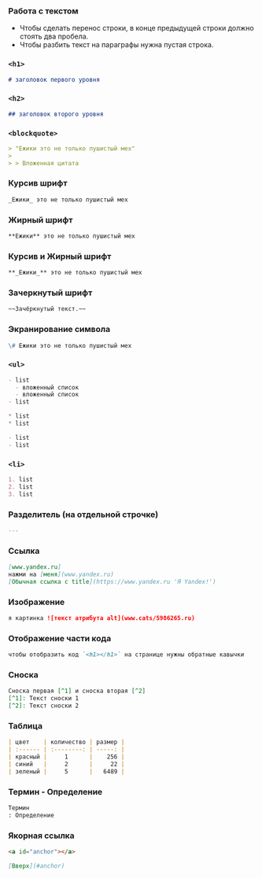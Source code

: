 ### Работа с текстом

- Чтобы сделать перенос строки, в конце предыдущей строки должно стоять два пробела.
- Чтобы разбить текст на параграфы нужна пустая строка.

### `<h1>`

```md
# заголовок первого уровня
```

### `<h2>`

```md
## заголовок второго уровня
```

### `<blockquote>`

```md
> "Ежики это не только пушистый мех"
>
> > Вложенная цитата
```

### Курсив шрифт

```md
_Ежики_ это не только пушистый мех
```

### Жирный шрифт

```md
**Ежики** это не только пушистый мех
```

### Курсив и Жирный шрифт

```md
**_Ежики_** это не только пушистый мех
```

### Зачеркнутый шрифт

```md
~~Зачёркнутый текст.~~
```

### Экранирование символа

```md
\# Ежики это не только пушистый мех
```

### `<ul>`

```md
- list
  - вложенный список
  - вложенный список
- list

* list
* list

- list
- list
```

### `<li>`

```md
1. list
2. list
3. list
```

### Разделитель (на отдельной строчке)

```md
---
```

### Ссылка

```md
[www.yandex.ru]
нажми на [меня](www.yandex.ru)
[Обычная ссылка с title](https://www.yandex.ru 'Я Yandex!')
```

### Изображение

```md
я картинка ![текст атрибута alt](www.cats/5986265.ru)
```

### Отображение части кода

```md
чтобы отобразить код `<h1></h1>` на странице нужны обратные кавычки
```

### Сноска

```md
Сноска первая [^1] и сноска вторая [^2]
[^1]: Текст сноски 1
[^2]: Текст сноски 2
```

### Таблица

```md
| цвет    | количество | размер |
| :------ | :--------: | -----: |
| красный |     1      |    256 |
| синий   |     2      |     22 |
| зеленый |     5      |   6489 |
```

### Термин - Определение

```md
Термин
: Определение
```

### Якорная ссылка

```md
<a id="anchor"></a>

[Вверх](#anchor)
```
